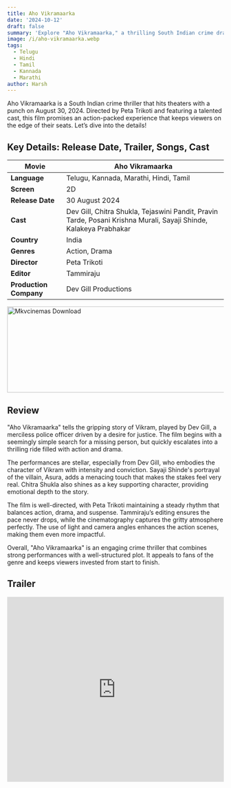 ```yaml
---
title: Aho Vikramaarka
date: '2024-10-12'
draft: false
summary: 'Explore "Aho Vikramaarka," a thrilling South Indian crime drama flim'
image: /i/aho-vikramaarka.webp
tags:
  - Telugu
  - Hindi
  - Tamil
  - Kannada
  - Marathi
author: Harsh
---
```


Aho Vikramaarka is a South Indian crime thriller that hits theaters with a punch on August 30, 2024. Directed by Peta Trikoti and featuring a talented cast, this film promises an action-packed experience that keeps viewers on the edge of their seats. Let’s dive into the details!

## Key Details: Release Date, Trailer, Songs, Cast

| **Movie**              | Aho Vikramaarka                                                                                                   |
| ---------------------- | ----------------------------------------------------------------------------------------------------------------- |
| **Language**           | Telugu, Kannada, Marathi, Hindi, Tamil                                                                            |
| **Screen**             | 2D                                                                                                                |
| **Release Date**       | 30 August 2024                                                                                                    |
| **Cast**               | Dev Gill, Chitra Shukla, Tejaswini Pandit, Pravin Tarde, Posani Krishna Murali, Sayaji Shinde, Kalakeya Prabhakar |
| **Country**            | India                                                                                                             |
| **Genres**             | Action, Drama                                                                                                     |
| **Director**           | Peta Trikoti                                                                                                      |
| **Editor**             | Tammiraju                                                                                                         |
| **Production Company** | Dev Gill Productions                                                                                              |

<a href="https://www.profitablecpmrate.com/zht8552qct?key=dd3a0d3c76c4f58956dd24d2605f1413">
  <img src="/mkvcinemas-btn.webp" alt="Mkvcinemas Download" width="600" height="200" loading="lazy">
</a>

## Review

"Aho Vikramaarka" tells the gripping story of Vikram, played by Dev Gill, a merciless police officer driven by a desire for justice. The film begins with a seemingly simple search for a missing person, but quickly escalates into a thrilling ride filled with action and drama.

The performances are stellar, especially from Dev Gill, who embodies the character of Vikram with intensity and conviction. Sayaji Shinde's portrayal of the villain, Asura, adds a menacing touch that makes the stakes feel very real. Chitra Shukla also shines as a key supporting character, providing emotional depth to the story.

The film is well-directed, with Peta Trikoti maintaining a steady rhythm that balances action, drama, and suspense. Tammiraju’s editing ensures the pace never drops, while the cinematography captures the gritty atmosphere perfectly. The use of light and camera angles enhances the action scenes, making them even more impactful.

Overall, "Aho Vikramaarka" is an engaging crime thriller that combines strong performances with a well-structured plot. It appeals to fans of the genre and keeps viewers invested from start to finish.

## Trailer

<iframe width="100%" height="430" src="https://www.youtube.com/embed/mw8dyLF6cY8?si=IvrgfrIP7D5vfXz4" title={title} frameborder="0" allow="accelerometer; autoplay; clipboard-write; encrypted-media; gyroscope; picture-in-picture; web-share" referrerpolicy="strict-origin-when-cross-origin" allowfullscreen loading="lazy"></iframe>
